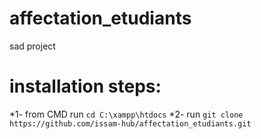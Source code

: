 # affectation_etudiants
sad project

# installation steps:

*1- from CMD run `cd C:\xampp\htdocs`
*2- run `git clone https://github.com/issam-hub/affectation_etudiants.git`
